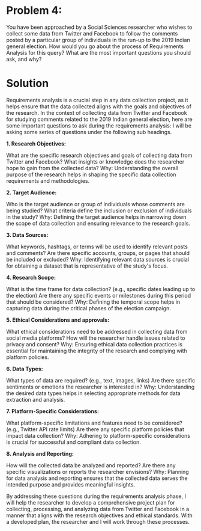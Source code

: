 # Problem 4:
You have been approached by a Social Sciences researcher who wishes to collect some data from Twitter and Facebook to follow the comments posted by a particular group of individuals in the run-up 
to the 2019 Indian general election.
How would you go about the process of Requirements Analysis for this query? What are the most important questions you should ask, and why?

# Solution

Requirements analysis is a crucial step in any data collection project, as it helps ensure that the data collected aligns with the goals and objectives of the research. In the context of collecting data from Twitter and Facebook for studying comments related to the 2019 Indian general election, here are some important questions to ask during the requirements analysis:
I will be asking some series of questions under the following sub headings.

**1. Research Objectives:**

What are the specific research objectives and goals of collecting data from Twitter and Facebook?
What insights or knowledge does the researcher hope to gain from the collected data?
Why: Understanding the overall purpose of the research helps in shaping the specific data collection requirements and methodologies.

**2. Target Audience:**

Who is the target audience or group of individuals whose comments are being studied?
What criteria define the inclusion or exclusion of individuals in the study?
Why: Defining the target audience helps in narrowing down the scope of data collection and ensuring relevance to the research goals.

**3. Data Sources:**

What keywords, hashtags, or terms will be used to identify relevant posts and comments?
Are there specific accounts, groups, or pages that should be included or excluded?
Why: Identifying relevant data sources is crucial for obtaining a dataset that is representative of the study's focus.

**4. Research Scope:**

What is the time frame for data collection? (e.g., specific dates leading up to the election)
Are there any specific events or milestones during this period that should be considered?
Why: Defining the temporal scope helps in capturing data during the critical phases of the election campaign.

**5. Ethical Considerations and approvals:**

What ethical considerations need to be addressed in collecting data from social media platforms?
How will the researcher handle issues related to privacy and consent?
Why: Ensuring ethical data collection practices is essential for maintaining the integrity of the research and complying with platform policies.

**6. Data Types:**

What types of data are required? (e.g., text, images, links)
Are there specific sentiments or emotions the researcher is interested in?
Why: Understanding the desired data types helps in selecting appropriate methods for data extraction and analysis.

**7. Platform-Specific Considerations:**

What platform-specific limitations and features need to be considered? (e.g., Twitter API rate limits)
Are there any specific platform policies that impact data collection?
Why: Adhering to platform-specific considerations is crucial for successful and compliant data collection.

**8. Analysis and Reporting:**

How will the collected data be analyzed and reported?
Are there any specific visualizations or reports the researcher envisions?
Why: Planning for data analysis and reporting ensures that the collected data serves the intended purpose and provides meaningful insights.

By addressing these questions during the requirements analysis phase, I will help the researcher to develop a comprehensive project plan for collecting, processing, and analyzing data from Twitter and Facebook in a manner that aligns with the research objectives and ethical standards. With a developed plan, the researcher and I will work through these processes.
